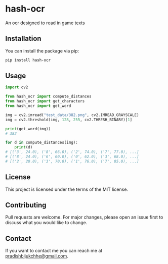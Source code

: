 # hash-ocr

An ocr designed to read in game texts

## Installation

You can install the package via pip:

```bash
pip install hash-ocr
```

## Usage

```python
import cv2

from hash_ocr import compute_distances
from hash_ocr import get_characters
from hash_ocr import get_word

img = cv2.imread("test_data/382.png", cv2.IMREAD_GRAYSCALE)
img = cv2.threshold(img, 128, 255, cv2.THRESH_BINARY)[1]

print(get_word(img))
# 382

for d in compute_distances(img):
    print(d)
# [('3', 24.0), ('8', 66.0), ('2', 74.0), ('7', 77.0), ...]
# [('8', 24.0), ('6', 60.0), ('0', 62.0), ('3', 68.0), ...]
# [('2', 20.0), ('3', 70.0), ('1', 76.0), ('7', 85.0), ...]
```

## License

This project is licensed under the terms of the MIT license.

## Contributing

Pull requests are welcome. For major changes, please open an issue first to discuss what you would like to change.

## Contact

If you want to contact me you can reach me at pradishbijukchhe@gmail.com.
